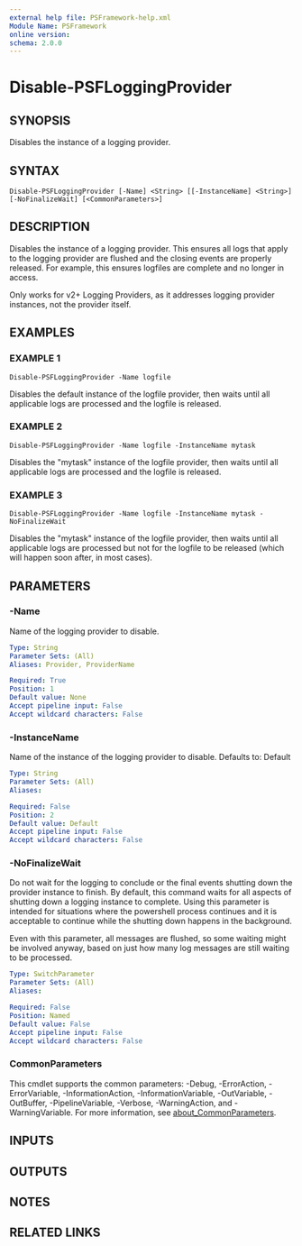 ```yaml
---
external help file: PSFramework-help.xml
Module Name: PSFramework
online version:
schema: 2.0.0
---
```


# Disable-PSFLoggingProvider

## SYNOPSIS
Disables the instance of a logging provider.

## SYNTAX

```
Disable-PSFLoggingProvider [-Name] <String> [[-InstanceName] <String>] [-NoFinalizeWait] [<CommonParameters>]
```

## DESCRIPTION
Disables the instance of a logging provider.
This ensures all logs that apply to the logging provider are flushed and the closing events are properly released.
For example, this ensures logfiles are complete and no longer in access.

Only works for v2+ Logging Providers, as it addresses logging provider instances, not the provider itself.

## EXAMPLES

### EXAMPLE 1
```
Disable-PSFLoggingProvider -Name logfile
```

Disables the default instance of the logfile provider, then waits until all applicable logs are processed
and the logfile is released.

### EXAMPLE 2
```
Disable-PSFLoggingProvider -Name logfile -InstanceName mytask
```

Disables the "mytask" instance of the logfile provider, then waits until all applicable logs are processed
and the logfile is released.

### EXAMPLE 3
```
Disable-PSFLoggingProvider -Name logfile -InstanceName mytask -NoFinalizeWait
```

Disables the "mytask" instance of the logfile provider, then waits until all applicable logs are processed
but not for the logfile to be released (which will happen soon after, in most cases).

## PARAMETERS

### -Name
Name of the logging provider to disable.

```yaml
Type: String
Parameter Sets: (All)
Aliases: Provider, ProviderName

Required: True
Position: 1
Default value: None
Accept pipeline input: False
Accept wildcard characters: False
```

### -InstanceName
Name of the instance of the logging provider to disable.
Defaults to: Default

```yaml
Type: String
Parameter Sets: (All)
Aliases:

Required: False
Position: 2
Default value: Default
Accept pipeline input: False
Accept wildcard characters: False
```

### -NoFinalizeWait
Do not wait for the logging to conclude or the final events shutting down the provider instance to finish.
By default, this command waits for all aspects of shutting down a logging instance to complete.
Using this parameter is intended for situations where the powershell process continues and it is acceptable
to continue while the shutting down happens in the background.

Even with this parameter, all messages are flushed, so some waiting might be involved anyway,
based on just how many log messages are still waiting to be processed.

```yaml
Type: SwitchParameter
Parameter Sets: (All)
Aliases:

Required: False
Position: Named
Default value: False
Accept pipeline input: False
Accept wildcard characters: False
```

### CommonParameters
This cmdlet supports the common parameters: -Debug, -ErrorAction, -ErrorVariable, -InformationAction, -InformationVariable, -OutVariable, -OutBuffer, -PipelineVariable, -Verbose, -WarningAction, and -WarningVariable. For more information, see [about_CommonParameters](http://go.microsoft.com/fwlink/?LinkID=113216).

## INPUTS

## OUTPUTS

## NOTES

## RELATED LINKS
